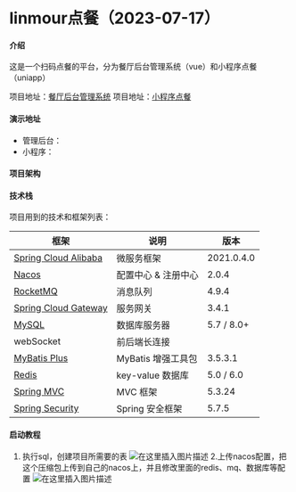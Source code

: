 
# linmour点餐（2023-07-17）

#### 介绍

这是一个扫码点餐的平台，分为餐厅后台管理系统（vue）和小程序点餐（uniapp）

项目地址：[餐厅后台管理系统](https://gitee.com/lsclinmour/linmour-scan-order-vue)
项目地址：[小程序点餐](https://gitee.com/lsclinmour/linmour-scan-order-uniapp)

#### 演示地址

- 管理后台：
- 小程序：


#### 项目架构


#### 技术栈

项目用到的技术和框架列表：

| 框架                                                                                          | 说明               | 版本          |
|---------------------------------------------------------------------------------------------|------------------|-------------|
| [Spring Cloud Alibaba](https://github.com/alibaba/spring-cloud-alibaba)                     | 微服务框架            |2021.0.4.0  |              
| [Nacos](https://github.com/alibaba/nacos)                                                   | 配置中心 & 注册中心      | 2.0.4
| [RocketMQ](https://github.com/apache/rocketmq)                                              | 消息队列             | 4.9.4
| [Spring Cloud Gateway](https://github.com/spring-cloud/spring-cloud-gateway)                | 服务网关           |3.4.1
| [MySQL](https://www.mysql.com/cn/)                                                          | 数据库服务器           | 5.7 / 8.0+
| webSocket                                                 | 前后端长连接   |
| [MyBatis Plus](https://mp.baomidou.com/)                                                    | MyBatis 增强工具包    | 3.5.3.1
| [Redis](https://redis.io/)                                                                  | key-value 数据库    | 5.0 / 6.0
| [Spring MVC](https://github.com/spring-projects/spring-framework/tree/master/spring-webmvc) | MVC 框架           | 5.3.24
| [Spring Security](https://github.com/spring-projects/spring-security)                       | Spring 安全框架      | 5.7.5




#### 启动教程

1.  执行sql，创建项目所需要的表
![在这里插入图片描述](https://img-blog.csdnimg.cn/dd3555b020d944e290cc42ff476a66dd.png)
2.上传nacos配置，把这个压缩包上传到自己的nacos上，并且修改里面的redis、mq、数据库等配置
![在这里插入图片描述](https://img-blog.csdnimg.cn/c2ad464eec68425ba1a547fdc213e1d3.png)
